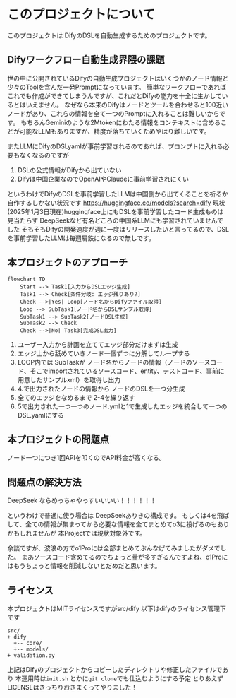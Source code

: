 
# このプロジェクトについて
このプロジェクトは DifyのDSLを自動生成するためのプロジェクトです。

## Difyワークフロー自動生成界隈の課題
世の中に公開されているDifyの自動生成プロジェクトはいくつかのノード情報と少々のToolを含んだ一発Promptになっています。
簡単なワークフローであればこれでも作成ができてしまうんですが、これだとDifyの能力を十全に生かしているとはいえません。
なぜなら本来のDifyはノードとツールを合わせると100近いノードがあり、これらの情報を全て一つのPromptに入れることは難しいからです。
もちろんGeminiのような2Mtokenにわたる情報をコンテキストに含めることが可能なLLMもありますが、精度が落ちていくためやはり難しいです。

またLLMにDifyのDSLyamlが事前学習されるのであれば、プロンプトに入れる必要もなくなるのですが

1. DSLの公式情報がDifyから出ていない
2. Difyは中国企業なのでOpenAIやClaudeに事前学習されにくい

というわけでDifyのDSLを事前学習したLLMは中国側から出てくることを祈るか自作するしかない状況です
https://huggingface.co/models?search=dify
現状(2025年1月3日現在)huggingface上にもDSLを事前学習したコード生成ものは見当たらず
DeepSeekなど有名どころの中国系LLMにも学習されていませんでした
そもそもDifyの開発速度が週に一度はリリースしたいと言ってるので、DSLを事前学習したLLMは毎週屑鉄になるので無しです。

## 本プロジェクトのアプローチ
```mermaid
flowchart TD
    Start --> Task1[入力からDSLエッジ生成]
    Task1 --> Check[条件分岐: エッジ残りあり?]
    Check -->|Yes| Loop[ノード名からDifyファイル取得]
    Loop --> SubTask1[ノード名からDSLサンプル取得]
    SubTask1 --> SubTask2[ノードDSL生成]
    SubTask2 --> Check
    Check -->|No| Task3[完成DSL出力]
```


1. ユーザー入力から計画を立ててエッジ部分だけまずは生成
2. エッジ上から舐めていきノード一個ずつに分解してループする
3. LOOP内では SubTaskが ノード名からノードの情報（ノードのソースコード、そこでimportされているソースコード、entity、テストコード、事前に用意したサンプルxml）を取得し出力
4. 4.で出力されたノードの情報から ノードのDSLを一つ分生成
5. 全てのエッジをなめるまで 2-4を繰り返す
6. 5で出力された一つ一つのノード.ymlと1で生成したエッジを統合して一つのDSL.yamlにする

## 本プロジェクトの問題点
ノード一つにつき1回APIを叩くのでAPI料金が高くなる。

## 問題点の解決方法
DeepSeek ならめっちゃやっすいいいい！！！！！！


というわけで普通に使う場合は DeepSeekありきの構成です。
もしくは4を飛ばして、全ての情報が集まってから必要な情報を全てまとめてo3に投げるのもありかもしれませんが
本Projectでは現状対象外です。

余談ですが、波浪の方でo1Proには全部まとめてぶんなげてみましたがダメでした。
まあソースコード含めてるのでちょっと量が多すぎるんですよね、o1Proにはもうちょっと情報を削減しないとだめだと思います。


## ライセンス
本プロジェクトはMITライセンスですがsrc/dify 以下はdifyのライセンス管理下です
```
src/
+ dify 
  +-- core/
  +-- models/
+ validation.py
```
上記はDifyのプロジェクトからコピーしたディレクトリや修正したファイルであり
本運用時は`init.sh` とかに`git clone`でも仕込むようにする予定
とりあえずLICENSEはきっちりおきまくってやりました！




